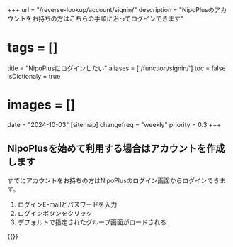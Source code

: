 +++
url = "/reverse-lookup/account/signin/"
description = "NipoPlusのアカウントをお持ちの方はこちらの手順に沿ってログインできます"
# tags = []
title = "NipoPlusにログインしたい"
aliases = ['/function/signin/']
toc = false
isDictionaly = true
# images = []
date = "2024-10-03"
[sitemap]
  changefreq = "weekly"
  priority = 0.3
+++

## NipoPlusを始めて利用する場合はアカウントを作成します

すでにアカウントをお持ちの方はNipoPlusのログイン画面からログインできます。

1. ログインE-mailとパスワードを入力
2. ログインボタンをクリック
3. デフォルトで指定されたグループ画面がロードされる

{{<iTablet filename="signin" msg="E-mailとパスワードを入力してログインボタンポチッ" alice="shield">}}
